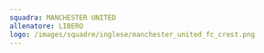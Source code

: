 ```yaml
---
squadra: MANCHESTER UNITED
allenatore: LIBERO
logo: /images/squadre/inglese/manchester_united_fc_crest.png
---
```

